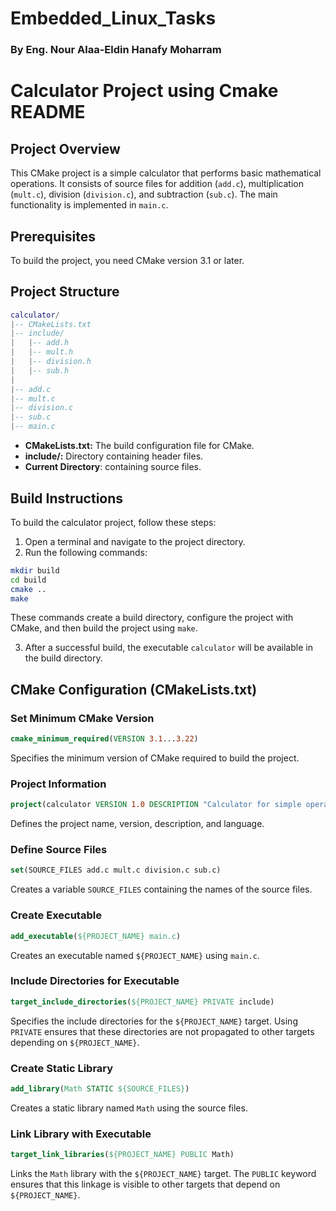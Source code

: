 # Embedded_Linux_Tasks



### By Eng. Nour Alaa-Eldin Hanafy Moharram



# Calculator Project using Cmake README

## Project Overview

This CMake project is a simple calculator that performs basic mathematical operations. It consists of source files for addition (`add.c`), multiplication (`mult.c`), division (`division.c`), and subtraction (`sub.c`). The main functionality is implemented in `main.c`.

## Prerequisites

To build the project, you need CMake version 3.1 or later.

## Project Structure

```lua
calculator/
|-- CMakeLists.txt
|-- include/
|   |-- add.h
|   |-- mult.h
|   |-- division.h
|   |-- sub.h
|
|-- add.c
|-- mult.c
|-- division.c
|-- sub.c
|-- main.c

```

- **CMakeLists.txt:** The build configuration file for CMake.
- **include/:** Directory containing header files.
- **Current Directory**: containing source files.

## Build Instructions

To build the calculator project, follow these steps:

1. Open a terminal and navigate to the project directory.
2. Run the following commands:

```bash
mkdir build
cd build
cmake ..
make

```

These commands create a build directory, configure the project with CMake, and then build the project using `make`.



3. After a successful build, the executable `calculator` will be available in the build directory.

## CMake Configuration (CMakeLists.txt)

### Set Minimum CMake Version

```cmake
cmake_minimum_required(VERSION 3.1...3.22)
```

Specifies the minimum version of CMake required to build the project.

### Project Information

```cmake
project(calculator VERSION 1.0 DESCRIPTION "Calculator for simple operations" LANGUAGES C)
```

Defines the project name, version, description, and language.

### Define Source Files

```cmake
set(SOURCE_FILES add.c mult.c division.c sub.c)
```

Creates a variable `SOURCE_FILES` containing the names of the source files.

### Create Executable

```cmake
add_executable(${PROJECT_NAME} main.c)
```

Creates an executable named `${PROJECT_NAME}` using `main.c`.

### Include Directories for Executable

```cmake
target_include_directories(${PROJECT_NAME} PRIVATE include)
```

Specifies the include directories for the `${PROJECT_NAME}` target. Using `PRIVATE` ensures that these directories are not propagated to other targets depending on `${PROJECT_NAME}`.

### Create Static Library

```cmake
add_library(Math STATIC ${SOURCE_FILES})
```

Creates a static library named `Math` using the source files.

### Link Library with Executable

```cmake
target_link_libraries(${PROJECT_NAME} PUBLIC Math)
```

Links the `Math` library with the `${PROJECT_NAME}` target. The `PUBLIC` keyword ensures that this linkage is visible to other targets that depend on `${PROJECT_NAME}`.
